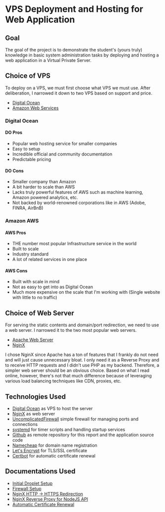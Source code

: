 # VPS Deployment and Hosting for Web Application

## Goal

The goal of the project is to demonstrate the student's (yours truly) knowledge
in basic system administration tasks by deploying and hosting a web application
in a Virtual Private Server.

## Choice of VPS

To deploy on a VPS, we must first choose what VPS we must use. After
deliberation, I narrowed it down to two VPS based on support and price.

* [Digital Ocean](https://www.digitalocean.com/)
* [Amazon Web Services](https://aws.amazon.com/)

### Digital Ocean

#### DO Pros

* Popular web hosting service for smaller companies
* Easy to setup
* Incredible official and community documentation
* Predictable pricing

#### DO Cons

* Smaller company than Amazon
* A bit harder to scale than AWS
* Lacks truly powerful features of AWS such as machine learning, Amazon powered
  analytics, etc.
* Not backed by world-renowned corporations like in AWS (Adobe, FINRA, AirBnB)

### Amazon AWS

#### AWS Pros

* THE number most popular Infrastructure service in the world
* Built to scale
* Industry standard
* A lot of related services in one place

#### AWS Cons

* Built with scale in mind
* Not as easy to get into as Digital Ocean
* Much more expensive on the scale that I'm working with (Single website with
  little to no traffic)

## Choice of Web Server

For serving the static contents and domain/port redirection, we need to use a
web server. I narrowed it to the two most popular web servers.

* [Apache Web Server](https://httpd.apache.org/)
* [NginX](https://www.nginx.com/)

I chose NginX since Apache has a ton of features that I frankly do not need and
will just cause unnecessary bloat. I only need it as a Reverse Proxy and
to receive HTTP requests and I didn't use PHP as my backend. Therefore, a
simpler web server should be an obvious choice. Based on what I read
online, however, there's not that much difference because of leveraging various load
balancing techniques like CDN, proxies, etc.

## Technologies Used

* [Digital Ocean](https://www.digitalocean.com/) as VPS to host the server
* [NginX](https://www.nginx.com/) as web server
* [UncomplicatedFirewall](https://wiki.ubuntu.com/UncomplicatedFirewall) simple
  firewall for managing ports and connections
* [systemd](https://systemd.io/) for timer scripts and handling startup services
* [Github](https://github.com) as remote repository for this report and the
  application source code
* [Namecheap](https://www.namecheap.com/) for domain name registration
* [Let's Encrypt](https://letsencrypt.org/) for TLS/SSL certificate
* [Certbot](https://certbot.eff.org/) for automatic certificate renewal

## Documentations Used

* [Initial Droplet Setup](https://www.digitalocean.com/community/tutorials/initial-server-setup-with-ubuntu-18-04)
* [Firewall Setup](https://www.digitalocean.com/community/tutorials/how-to-set-up-a-firewall-with-ufw-on-ubuntu-20-04)
* [NginX HTTP -> HTTPS Redirection](https://linuxize.com/post/redirect-http-to-https-in-nginx/)
* [NginX Reverse Proxy for NodeJS API](https://www.tecmint.com/nginx-as-reverse-proxy-for-nodejs-app/)
* [Automatic Certificate Renewal](https://certbot.eff.org/instructions?ws=nginx&os=ubuntu-18)
